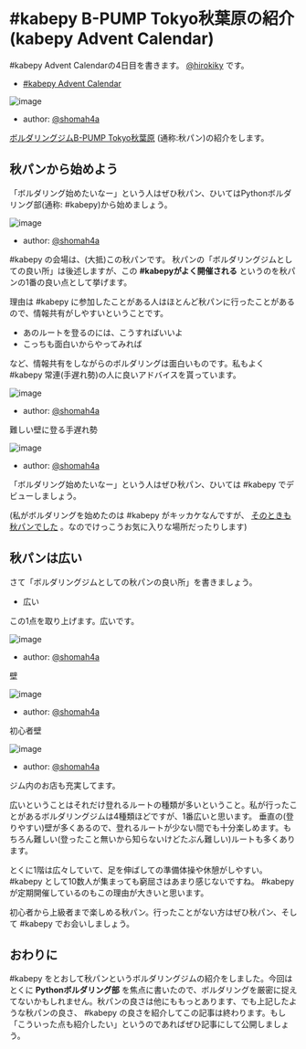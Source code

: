 \#kabepy B-PUMP Tokyo秋葉原の紹介(kabepy Advent Calendar)
=========================================================

\#kabepy Advent Calendarの4日目を書きます。
[@hirokiky](http://twitter.com/hirokiky/) です。

-   [\#kabepy Advent Calendar](http://connpass.com/event/1426/)

![image](https://lh6.googleusercontent.com/-InPDpJ9AOfM/ULyz-jaAd0I/AAAAAAAAHTU/7cMoF6e-Nms/s636/DSC02741.JPG)

-   author: [@shomah4a](http://twitter.com/shomah4a/)

[ボルダリングジムB-PUMP
Tokyo秋葉原](http://www.pump-climbing.com/gym/akiba/index.html)
(通称:秋パン)の紹介をします。

秋パンから始めよう
------------------

「ボルダリング始めたいなー」という人はぜひ秋パン、ひいてはPythonボルダリング部(通称:
\#kabepy)から始めましょう。

![image](https://lh6.googleusercontent.com/-x3i418GdUOo/ULyzvS8CbxI/AAAAAAAAHQg/rLJbDg4i4a8/s901/DSC02718.JPG)

-   author: [@shomah4a](http://twitter.com/shomah4a/)

\#kabepy の会場は、(大抵)この秋パンです。
秋パンの「ボルダリングジムとしての良い所」は後述しますが、この
**\#kabepyがよく開催される**
というのを秋パンの1番の良い点として挙げます。

理由は \#kabepy
に参加したことがある人はほとんど秋パンに行ったことがあるので、情報共有がしやすいということです。

-   あのルートを登るのには、こうすればいいよ
-   こっちも面白いからやってみれば

など、情報共有をしながらのボルダリングは面白いものです。私もよく
\#kabepy 常連(手遅れ勢)の人に良いアドバイスを貰っています。

![image](https://lh4.googleusercontent.com/-u5tSO8H5jTQ/ULy0C3c5zfI/AAAAAAAAHT8/xkaVhmG5K0E/s636/DSC02745.JPG)

-   author: [@shomah4a](http://twitter.com/shomah4a/)

難しい壁に登る手遅れ勢

![image](https://lh4.googleusercontent.com/-4CBP5g72o7w/ULy0DqziLtI/AAAAAAAAHUA/iQElXXVwTNY/s636/DSC02746.JPG)

-   author: [@shomah4a](http://twitter.com/shomah4a/)

「ボルダリング始めたいなー」という人はぜひ秋パン、ひいては \#kabepy
でデビューしましょう。

(私がボルダリングを始めたのは \#kabepy がキッカケなんですが、
[そのときも秋パンでした](http://connpass.com/event/617/)
。なのでけっこうお気に入りな場所だったりします)

秋パンは広い
------------

さて「ボルダリングジムとしての秋パンの良い所」を書きましょう。

-   広い

この1点を取り上げます。広いです。

![image](https://lh6.googleusercontent.com/-mrzLzyKjPrg/ULyz4CpCWAI/AAAAAAAAHR8/d1on3pK7cM4/s636/DSC02729.JPG)

-   author: [@shomah4a](http://twitter.com/shomah4a/)

壁

![image](https://lh3.googleusercontent.com/-jCeWFePp4bw/ULyz1ohGmCI/AAAAAAAAHRg/Sg1zstiPmSw/s901/DSC02725.JPG)

-   author: [@shomah4a](http://twitter.com/shomah4a/)

初心者壁

![image](https://lh5.googleusercontent.com/-zUZUtQybLIc/ULyzyn00qkI/AAAAAAAAHQ4/TmZIFqQvv_g/s901/DSC02721.JPG)

-   author: [@shomah4a](http://twitter.com/shomah4a/)

ジム内のお店も充実してます。

広いということはそれだけ登れるルートの種類が多いということ。私が行ったことがあるボルダリングジムは4種類ほどですが、1番広いと思います。
垂直の(登りやすい)壁が多くあるので、登れるルートが少ない間でも十分楽しめます。もちろん難しい(登ったこと無いから知らないけどたぶん難しい)ルートも多くあります。

とくに1階は広々していて、足を伸ばしての準備体操や休憩がしやすい。
\#kabepy として10数人が集まっても窮屈さはあまり感じないですね。 \#kabepy
が定期開催しているのもこの理由が大きいと思います。

初心者から上級者まで楽しめる秋パン。行ったことがない方はぜひ秋パン、そして
\#kabepy でお会いしましょう。

おわりに
--------

\#kabepy
をとおして秋パンというボルダリングジムの紹介をしました。今回はとくに
**Pythonボルダリング部**
を焦点に書いたので、ボルダリングを厳密に捉えてないかもしれません。秋パンの良さは他にももっとあります、でも上記したような秋パンの良さ、
\#kabepy
の良さを紹介してこの記事は終わります。もし「こういった点も紹介したい」というのであればぜひ記事にして公開しましょう。

